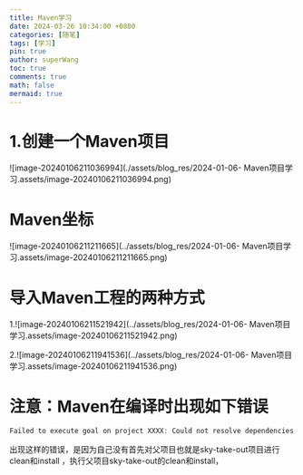 ```yaml
---
title: Maven学习
date: 2024-03-26 10:34:00 +0800
categories: [随笔]
tags: [学习]
pin: true
author: superWang
toc: true
comments: true
math: false
mermaid: true
---
```


# 1.创建一个Maven项目

![image-20240106211036994](./assets/blog_res/2024-01-06- Maven项目学习.assets/image-20240106211036994.png)

# Maven坐标

![image-20240106211211665](../assets/blog_res/2024-01-06- Maven项目学习.assets/image-20240106211211665.png)

# 导入Maven工程的两种方式

1.![image-20240106211521942](../assets/blog_res/2024-01-06- Maven项目学习.assets/image-20240106211521942.png)

2.![image-20240106211941536](../assets/blog_res/2024-01-06- Maven项目学习.assets/image-20240106211941536.png)

# 注意：Maven在编译时出现如下错误

```c
Failed to execute goal on project XXXX: Could not resolve dependencies for project XXXX: Failed to collect dependencies at XXXX
```

出现这样的错误，是因为自己没有首先对父项目也就是sky-take-out项目进行clean和install ，执行父项目sky-take-out的clean和install，
